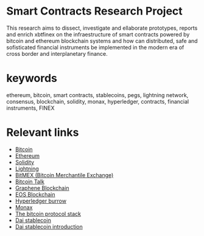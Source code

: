 # Smart Contracts Research Project

This research aims to dissect, investigate and ellaborate prototypes,
reports and enrich xbtfinex on the infraestructure of smart contracts
powered by bitcoin and ethereum blockchain systems and how
can distributed, safe and sofisticated financial instruments be implemented in
the modern era of cross border and interplanetary finance.

keywords
===
ethereum, bitcoin, smart contracts, stablecoins, pegs, lightning network, consensus,
blockchain, solidity, monax, hyperledger, contracts, financial instruments, FINEX

Relevant links
===

* [Bitcoin](https://github.com/bitcoin)
* [Ethereum](https://github.com/ethereum)
* [Solidity](https://github.com/ethereum/solidity)
* [Lightning](https://github.com/lightningnetwork/lnd)
* [BitMEX (Bitcoin Merchantile Exchange)](bitmex.com/app/)
* [Bitcoin Talk](https://bitcointalk.org)
* [Graphene Blockchain](https://github.com/0xae/graphene)
* [EOS Blockchain](https://github.com/EOSIO/eos)
* [Hyperledger burrow](https://github.com/hyperledger/burrow)
* [Monax](https://github.com/monax/monax)
* [The bitcoin protocol stack](https://medium.com/@melik_87377/lightning-network-enables-unicast-transactions-in-bitcoin-lightning-is-bitcoins-tcp-ip-stack-8ec1d42c14f5)
* [Dai stablecoin](https://makerdao.com/)
* [Dai stablecoin introduction](https://medium.com/@james_3093/the-dai-stablecoin-is-a-game-changer-for-ethereum-and-the-entire-cryptocurrency-ecosystem-13fb412d1e75)

